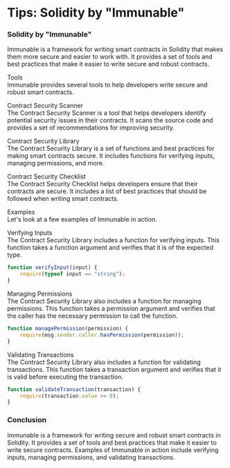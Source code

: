 # Tips: Solidity by "Immunable"

### Solidity by "Immunable"

Immunable is a framework for writing smart contracts in Solidity that makes them more secure and easier to work with. It provides a set of tools and best practices that make it easier to write secure and robust contracts.

Tools\
Immunable provides several tools to help developers write secure and robust smart contracts.

Contract Security Scanner\
The Contract Security Scanner is a tool that helps developers identify potential security issues in their contracts. It scans the source code and provides a set of recommendations for improving security.

Contract Security Library\
The Contract Security Library is a set of functions and best practices for making smart contracts secure. It includes functions for verifying inputs, managing permissions, and more.

Contract Security Checklist\
The Contract Security Checklist helps developers ensure that their contracts are secure. It includes a list of best practices that should be followed when writing smart contracts.

Examples\
Let's look at a few examples of Immunable in action.

Verifying Inputs\
The Contract Security Library includes a function for verifying inputs. This function takes a function argument and verifies that it is of the expected type.

```javascript
function verifyInput(input) {  
    require(typeof input == "string");
}
```

Managing Permissions\
The Contract Security Library also includes a function for managing permissions. This function takes a permission argument and verifies that the caller has the necessary permission to call the function.

```javascript
function managePermission(permission) {  
    require(msg.sender.caller.hasPermission(permission));
}
```

Validating Transactions\
The Contract Security Library also includes a function for validating transactions. This function takes a transaction argument and verifies that it is valid before executing the transaction.

```javascript
function validateTransaction(transaction) {  
    require(transaction.value >= 0);
}
```

### Conclusion

Immunable is a framework for writing secure and robust smart contracts in Solidity. It provides a set of tools and best practices that make it easier to write secure contracts. Examples of Immunable in action include verifying inputs, managing permissions, and validating transactions.
